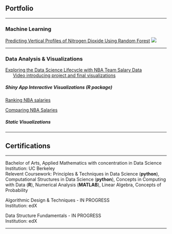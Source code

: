 ## Portfolio

---

### Machine Learning

[Predicting Vertical Profiles of Nitrogen Dioxide Using Random Forest]()
![]("./images/average_both_profile.jpeg")

---

### Data Analysis & Visualizations

[Exploring the Data Science Lifecycle with NBA Team Salary Data](/nba_report.html)
<br> 
&nbsp;&nbsp;&nbsp;&nbsp;&nbsp;&nbsp;[Video introducing project and final visualizations](https://www.youtube.com/watch?v=hsHwMV5i2gM&feature=youtu.be)


##### Shiny App Interactive Visualizations (R package)

[Ranking NBA salaries](https://jenny-projects.shinyapps.io/NBA-barplot/)

[Comparing NBA Salaries](https://jenny-projects.shinyapps.io/NBA-lineplot/)


##### Static Visualizations


---

## Certifications

---
Bachelor of Arts, Applied Mathematics with concentration in Data Science
<br>
Institution: UC Berkeley
<br>
Relevent Coursework: Principles & Techniques in Data Science (**python**), Computational Structures in Data Science (**python**), Concepts in Computing with Data (**R**), Numerical Analysis (**MATLAB**), Linear Algebra, Concepts of Probability

Algorithmic Design & Techniques - IN PROGRESS
<br>
Institution: edX

Data Structure Fundamentals - IN PROGRESS
<br>
Institution: edX

---

